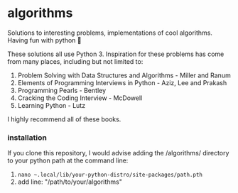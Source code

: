 # algorithms
Solutions to interesting problems, implementations of cool algorithms. Having fun with python :snake:

These solutions all use Python 3. 
Inspiration for these problems has come from many places, including but not limited to:

1) Problem Solving with Data Structures and Algorithms - Miller and Ranum
2) Elements of Programming Interviews in Python - Aziz, Lee and Prakash
3) Programming Pearls - Bentley
4) Cracking the Coding Interview - McDowell
5) Learning Python - Lutz

I highly recommend all of these books.

### installation
If you clone this repository, I would advise adding the /algorithms/ directory to your python path at the command line:

1) `nano ~.local/lib/your-python-distro/site-packages/path.pth`
2) add line: "/path/to/your/algorithms"

